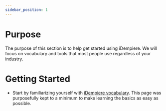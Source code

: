 ```yaml
---
sidebar_position: 1
---
```

# Purpose

The purpose of this section is to help get started using iDempiere. We will focus on vocabulary and tools that most people use regardless of your industry. 

# Getting Started

* Start by familiarizing yourself with [iDempiere vocabulary](vocabulary.md). This page was purposefully kept to a minimum to make learning the basics as easy as possible. 
